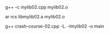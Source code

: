 g++ -c mylib02.cpp mylib02.o

ar rcs libmylib02.a mylib02.o

g++ crash-course-02.cpp -L. -lmylib02 -o main